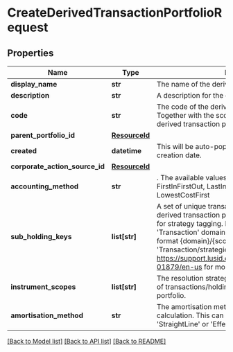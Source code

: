 # CreateDerivedTransactionPortfolioRequest


## Properties
Name | Type | Description | Notes
------------ | ------------- | ------------- | -------------
**display_name** | **str** | The name of the derived transaction portfolio. | 
**description** | **str** | A description for the derived transaction portfolio. | [optional] 
**code** | **str** | The code of the derived transaction portfolio. Together with the scope this uniquely identifies the derived transaction portfolio. | 
**parent_portfolio_id** | [**ResourceId**](ResourceId.md) |  | 
**created** | **datetime** | This will be auto-populated to be the parent portfolio creation date. | [optional] 
**corporate_action_source_id** | [**ResourceId**](ResourceId.md) |  | [optional] 
**accounting_method** | **str** | . The available values are: Default, AverageCost, FirstInFirstOut, LastInFirstOut, HighestCostFirst, LowestCostFirst | [optional] 
**sub_holding_keys** | **list[str]** | A set of unique transaction properties to group the derived transaction portfolio&#39;s holdings by, perhaps for strategy tagging. Each property must be from the &#39;Transaction&#39; domain and identified by a key in the format {domain}/{scope}/{code}, for example &#39;Transaction/strategies/quantsignal&#39;. See https://support.lusid.com/knowledgebase/article/KA-01879/en-us for more information. | [optional] 
**instrument_scopes** | **list[str]** | The resolution strategy used to resolve instruments of transactions/holdings upserted to this derived portfolio. | [optional] 
**amortisation_method** | **str** | The amortisation method the portfolio is using in the calculation. This can be &#39;NoAmortisation&#39;, &#39;StraightLine&#39; or &#39;EffectiveYield&#39;. | [optional] 

[[Back to Model list]](../README.md#documentation-for-models) [[Back to API list]](../README.md#documentation-for-api-endpoints) [[Back to README]](../README.md)


